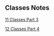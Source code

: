 ## Classes Notes

[11 Classes Part 3](https://notebook.zohopublic.in/public/notes/u3i1se962d56445eb4118ab4e4c0ca99e4728)

[12 Classes Part 4](https://notebook.zohopublic.in/public/notes/u3i1se962d56445eb4118ab4e4c0ca99e4728)
